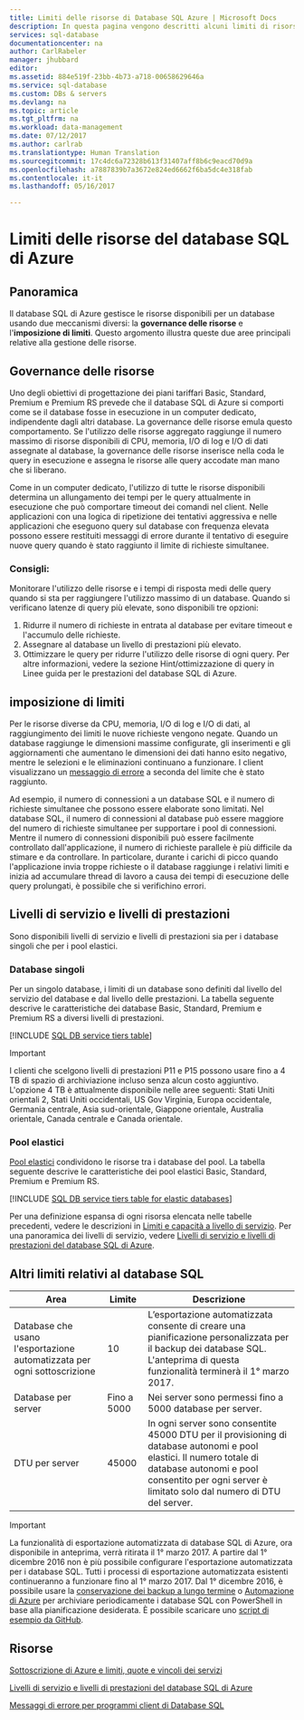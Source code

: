 ```yaml
---
title: Limiti delle risorse di Database SQL Azure | Microsoft Docs
description: In questa pagina vengono descritti alcuni limiti di risorse comuni per il Database SQL Azure.
services: sql-database
documentationcenter: na
author: CarlRabeler
manager: jhubbard
editor: 
ms.assetid: 884e519f-23bb-4b73-a718-00658629646a
ms.service: sql-database
ms.custom: DBs & servers
ms.devlang: na
ms.topic: article
ms.tgt_pltfrm: na
ms.workload: data-management
ms.date: 07/12/2017
ms.author: carlrab
ms.translationtype: Human Translation
ms.sourcegitcommit: 17c4dc6a72328b613f31407aff8b6c9eacd70d9a
ms.openlocfilehash: a7887839b7a3672e824ed6662f6ba5dc4e318fab
ms.contentlocale: it-it
ms.lasthandoff: 05/16/2017

---
```

# <a name="azure-sql-database-resource-limits"></a>Limiti delle risorse del database SQL di Azure
## <a name="overview"></a>Panoramica
Il database SQL di Azure gestisce le risorse disponibili per un database usando due meccanismi diversi: la **governance delle risorse** e l'**imposizione di limiti**. Questo argomento illustra queste due aree principali relative alla gestione delle risorse.

## <a name="resource-governance"></a>Governance delle risorse
Uno degli obiettivi di progettazione dei piani tariffari Basic, Standard, Premium e Premium RS prevede che il database SQL di Azure si comporti come se il database fosse in esecuzione in un computer dedicato, indipendente dagli altri database. La governance delle risorse emula questo comportamento. Se l'utilizzo delle risorse aggregato raggiunge il numero massimo di risorse disponibili di CPU, memoria, I/O di log e I/O di dati assegnate al database, la governance delle risorse inserisce nella coda le query in esecuzione e assegna le risorse alle query accodate man mano che si liberano.

Come in un computer dedicato, l'utilizzo di tutte le risorse disponibili determina un allungamento dei tempi per le query attualmente in esecuzione che può comportare timeout dei comandi nel client. Nelle applicazioni con una logica di ripetizione dei tentativi aggressiva e nelle applicazioni che eseguono query sul database con frequenza elevata possono essere restituiti messaggi di errore durante il tentativo di eseguire nuove query quando è stato raggiunto il limite di richieste simultanee.

### <a name="recommendations"></a>Consigli:
Monitorare l'utilizzo delle risorse e i tempi di risposta medi delle query quando si sta per raggiungere l'utilizzo massimo di un database. Quando si verificano latenze di query più elevate, sono disponibili tre opzioni:

1. Ridurre il numero di richieste in entrata al database per evitare timeout e l'accumulo delle richieste.
2. Assegnare al database un livello di prestazioni più elevato.
3. Ottimizzare le query per ridurre l'utilizzo delle risorse di ogni query. Per altre informazioni, vedere la sezione Hint/ottimizzazione di query in Linee guida per le prestazioni del database SQL di Azure.

## <a name="enforcement-of-limits"></a>imposizione di limiti
Per le risorse diverse da CPU, memoria, I/O di log e I/O di dati, al raggiungimento dei limiti le nuove richieste vengono negate. Quando un database raggiunge le dimensioni massime configurate, gli inserimenti e gli aggiornamenti che aumentano le dimensioni dei dati hanno esito negativo, mentre le selezioni e le eliminazioni continuano a funzionare. I client visualizzano un [messaggio di errore](sql-database-develop-error-messages.md) a seconda del limite che è stato raggiunto.

Ad esempio, il numero di connessioni a un database SQL e il numero di richieste simultanee che possono essere elaborate sono limitati. Nel database SQL, il numero di connessioni al database può essere maggiore del numero di richieste simultanee per supportare i pool di connessioni. Mentre il numero di connessioni disponibili può essere facilmente controllato dall'applicazione, il numero di richieste parallele è più difficile da stimare e da controllare. In particolare, durante i carichi di picco quando l'applicazione invia troppe richieste o il database raggiunge i relativi limiti e inizia ad accumulare thread di lavoro a causa dei tempi di esecuzione delle query prolungati, è possibile che si verifichino errori.

## <a name="service-tiers-and-performance-levels"></a>Livelli di servizio e livelli di prestazioni
Sono disponibili livelli di servizio e livelli di prestazioni sia per i database singoli che per i pool elastici.

### <a name="single-databases"></a>Database singoli
Per un singolo database, i limiti di un database sono definiti dal livello del servizio del database e dal livello delle prestazioni. La tabella seguente descrive le caratteristiche dei database Basic, Standard, Premium e Premium RS a diversi livelli di prestazioni.

[!INCLUDE [SQL DB service tiers table](../../includes/sql-database-service-tiers-table.md)]

> [!IMPORTANT]
> I clienti che scelgono livelli di prestazioni P11 e P15 possono usare fino a 4 TB di spazio di archiviazione incluso senza alcun costo aggiuntivo. L'opzione 4 TB è attualmente disponibile nelle aree seguenti: Stati Uniti orientali 2, Stati Uniti occidentali, US Gov Virginia, Europa occidentale, Germania centrale, Asia sud-orientale, Giappone orientale, Australia orientale, Canada centrale e Canada orientale.
>

### <a name="elastic-pools"></a>Pool elastici
[Pool elastici](sql-database-elastic-pool.md) condividono le risorse tra i database del pool. La tabella seguente descrive le caratteristiche dei pool elastici Basic, Standard, Premium e Premium RS.

[!INCLUDE [SQL DB service tiers table for elastic databases](../../includes/sql-database-service-tiers-table-elastic-pools.md)]

Per una definizione espansa di ogni risorsa elencata nelle tabelle precedenti, vedere le descrizioni in [Limiti e capacità a livello di servizio](sql-database-performance-guidance.md#service-tier-capabilities-and-limits). Per una panoramica dei livelli di servizio, vedere [Livelli di servizio e livelli di prestazioni del database SQL di Azure](sql-database-service-tiers.md).

## <a name="other-sql-database-limits"></a>Altri limiti relativi al database SQL
| Area | Limite | Descrizione |
| --- | --- | --- |
| Database che usano l'esportazione automatizzata per ogni sottoscrizione |10 |L’esportazione automatizzata consente di creare una pianificazione personalizzata per il backup dei database SQL. L'anteprima di questa funzionalità terminerà il 1° marzo 2017.  |
| Database per server |Fino a 5000 |Nei server sono permessi fino a 5000 database per server. |
| DTU per server |45000 |In ogni server sono consentite 45000 DTU per il provisioning di database autonomi e pool elastici. Il numero totale di database autonomi e pool consentito per ogni server è limitato solo dal numero di DTU del server.  

> [!IMPORTANT]
> La funzionalità di esportazione automatizzata di database SQL di Azure, ora disponibile in anteprima, verrà ritirata il 1° marzo 2017. A partire dal 1° dicembre 2016 non è più possibile configurare l'esportazione automatizzata per i database SQL. Tutti i processi di esportazione automatizzata esistenti continueranno a funzionare fino al 1° marzo 2017. Dal 1° dicembre 2016, è possibile usare la [conservazione dei backup a lungo termine](sql-database-long-term-retention.md) o [Automazione di Azure](../automation/automation-intro.md) per archiviare periodicamente i database SQL con PowerShell in base alla pianificazione desiderata. È possibile scaricare uno [script di esempio da GitHub](https://github.com/Microsoft/sql-server-samples/tree/master/samples/manage/azure-automation-automated-export).
>


## <a name="resources"></a>Risorse
[Sottoscrizione di Azure e limiti, quote e vincoli dei servizi](../azure-subscription-service-limits.md)

[Livelli di servizio e livelli di prestazioni del database SQL di Azure](sql-database-service-tiers.md)

[Messaggi di errore per programmi client di Database SQL](sql-database-develop-error-messages.md)

